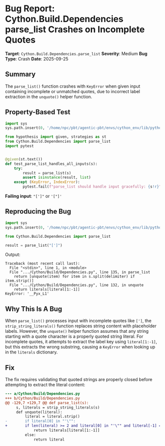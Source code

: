 # Bug Report: Cython.Build.Dependencies parse_list Crashes on Incomplete Quotes

**Target**: `Cython.Build.Dependencies.parse_list`
**Severity**: Medium
**Bug Type**: Crash
**Date**: 2025-09-25

## Summary

The `parse_list()` function crashes with `KeyError` when given input containing incomplete or unmatched quotes, due to incorrect label extraction in the `unquote()` helper function.

## Property-Based Test

```python
import sys
sys.path.insert(0, '/home/npc/pbt/agentic-pbt/envs/cython_env/lib/python3.13/site-packages')

from hypothesis import given, strategies as st
from Cython.Build.Dependencies import parse_list
import pytest


@given(st.text())
def test_parse_list_handles_all_inputs(s):
    try:
        result = parse_list(s)
        assert isinstance(result, list)
    except (KeyError, IndexError):
        pytest.fail(f"parse_list should handle input gracefully: {s!r}")
```

**Failing input**: `"[']"` or `'["]'`

## Reproducing the Bug

```python
import sys
sys.path.insert(0, '/home/npc/pbt/agentic-pbt/envs/cython_env/lib/python3.13/site-packages')

from Cython.Build.Dependencies import parse_list

result = parse_list("[']")
```

Output:
```
Traceback (most recent call last):
  File "<stdin>", line 1, in <module>
  File ".../Cython/Build/Dependencies.py", line 135, in parse_list
    return [unquote(item) for item in s.split(delimiter) if item.strip()]
  File ".../Cython/Build/Dependencies.py", line 132, in unquote
    return literals[literal[1:-1]]
KeyError: '__Pyx_L1'
```

## Why This Is A Bug

When `parse_list()` processes input with incomplete quotes like `[']`, the `strip_string_literals()` function replaces string content with placeholder labels. However, the `unquote()` helper function assumes that any string starting with a quote character is a properly quoted string literal. For incomplete quotes, it attempts to extract the label key using `literal[1:-1]`, but this extracts the wrong substring, causing a `KeyError` when looking up in the `literals` dictionary.

## Fix

The fix requires validating that quoted strings are properly closed before attempting to extract the literal content:

```diff
--- a/Cython/Build/Dependencies.py
+++ b/Cython/Build/Dependencies.py
@@ -129,7 +129,7 @@ def parse_list(s):
     s, literals = strip_string_literals(s)
     def unquote(literal):
         literal = literal.strip()
-        if literal[0] in "'\"":
+        if len(literal) >= 2 and literal[0] in "'\"" and literal[-1] == literal[0]:
             return literals[literal[1:-1]]
         else:
             return literal
```